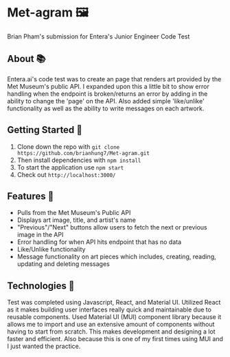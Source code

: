 # Met-agram  🖼️ 

Brian Pham's submission for Entera's Junior Engineer Code Test

## About :books:

   Entera.ai's code test was to create an page that renders art provided by the Met Museum's public API. I expanded upon this a little bit to show error handling when the endpoint is broken/returns an error by adding in the ability to change the 'page' on the API. Also added simple 'like/unlike' functionality as well as the ability to write messages on each artwork.


## Getting Started :rocket:
   1. Clone down the repo with ```git clone https://github.com/brianhung7/Met-agram.git```
   2. Then install dependencies with ```npm install```
   3. To start the application use ```npm start```
   4. Check out ```http://localhost:3000/```

## Features 📑

- Pulls from the Met Museum's Public API
- Displays art image, title, and artist's name
- "Previous"/"Next" buttons allow users to fetch the next or previous image in the API
- Error handling for when API hits endpoint that has no data
- Like/Unlike functionality
- Message functionality on art pieces which includes, creating, reading, updating and deleting messages

## Technologies :robot:
Test was completed using Javascript, React, and Material UI. Utilized React as it makes building user interfaces really quick and maintainable due to reusable components. Used Material UI (MUI) component library because it allows me to import and use an extensive amount of components without having to start from scratch. This makes development and designing a lot faster and efficient. Also because this is one of my first times using MUI and I just wanted the practice.
